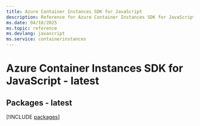 ```yaml
---
title: Azure Container Instances SDK for JavaScript
description: Reference for Azure Container Instances SDK for JavaScript
ms.date: 04/18/2025
ms.topic: reference
ms.devlang: javascript
ms.service: containerinstances
---
```

# Azure Container Instances SDK for JavaScript - latest
## Packages - latest
[!INCLUDE [packages](container-instances-index.md)]